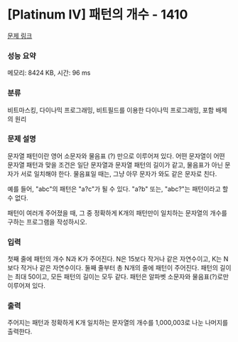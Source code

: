 # [Platinum IV] 패턴의 개수 - 1410 

[문제 링크](https://www.acmicpc.net/problem/1410) 

### 성능 요약

메모리: 8424 KB, 시간: 96 ms

### 분류

비트마스킹, 다이나믹 프로그래밍, 비트필드를 이용한 다이나믹 프로그래밍, 포함 배제의 원리

### 문제 설명

<p>문자열 패턴이란 영어 소문자와 물음표 (?) 만으로 이루어져 있다. 어떤 문자열이 어떤 문자열 패턴과 맞을 조건은 일단 문자열과 문자열 패턴의 길이가 같고, 물음표가 아닌 문자가 서로 일치해야 한다. 물음표일 때는, 그냥 아무 문자가 와도 같은 문자로 친다.</p>

<p>예를 들어, "abc"의 패턴은 "a?c"가 될 수 있다. "a?b" 또는, "abc?"는 패턴이라고 할 수 없다.</p>

<p>패턴이 여러개 주어졌을 때, 그 중 정확하게 K개의 패턴만이 일치하는 문자열의 개수를 구하는 프로그램을 작성하시오.</p>

### 입력 

 <p>첫째 줄에 패턴의 개수 N과 K가 주어진다. N은 15보다 작거나 같은 자연수이고, K는 N보다 작거나 같은 자연수이다. 둘째 줄부터 총 N개의 줄에 패턴이 주어진다. 패턴의 길이는 최대 50이고, 모든 패턴의 길이는 모두 같다. 패턴은 알파벳 소문자와 물음표(?)로만 이루어져 있다.</p>

### 출력 

 <p>주어지는 패턴과 정확하게 K개 일치하는 문자열의 개수를 1,000,003로 나눈 나머지를 출력한다.</p>


